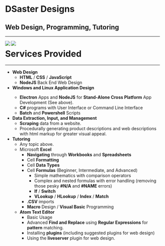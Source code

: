 <h1>DSaster Designs</h1>
<h2>Web Design, Programming, Tutoring</h2>
<hr />
<div>
	<a href=https://github.com/anuraghazra/github-readme-stats><img align=left src=https://github-readme-stats.vercel.app/api?username=AlanDSaster&show_icons=true&theme=dark></a>
</div>

<div>
	<a href=https://github.com/anuraghazra/github-readme-stats><img align=left src=https://github-readme-stats.vercel.app/api/top-langs/?username=AlanDSaster&theme=dark></a>
</div>

<h1>Services Provided</h1>
<hr />
<ul>
	<li>
		<b>Web Design</b>
		<ul>
			<li>
				<b>HTML</b> / <b>CSS</b> / <b>JavaScript</b>
			</li>
			<li>
				<b>NodeJS</b> Back End Web Design
			</li>
		</ul>
	</li>
	<li>
		<div>
			<b>Windows and Linux Application Design</b>
			<ul>
				<li>
					<b>Electron</b> Apps and <b>NodeJS</b> for <b>Stand-Alone Cross Platform</b> App Development (See above).
				</li>
				<li>
					<b>C#</b> programs with User Interface or Command Line Interface
				</li>
				<li>
					<b>Batch</b> and <b>Powershell</b> Scripts
				</li>
			</ul>
		</div>
	</li>
	<li>
		<b>Data Extraction, Input, and Management</b>
		<ul>
			<li>
				<b>Scraping</b> data from a website.
			</li>
			<li>
				Procedurally generating product descriptions and web descriptions with html markup for greater visual appeal.
			</li>
		</ul>
	</li>
	<li>
		<b>Tutoring</b>
		<ul>
			<li>
				Any topic above.
			</li>
			<li>
				Microsoft <b>Excel</b>
				<ul>
					<li>
						<b>Navigating</b> through <b>Workbooks</b> and <b>Spreadsheets</b>
					</li>
					<li>
						Cell <b>Formatting</b>
					</li>
					<li>
						Cell <b>Data Types</b>
					</li>
					<li>
						Cell <b>Formulas</b> (Beginner, Intermediate, and Advanced)
						<ul>
							<li>
								Simple mathematics with comparison operators
							</li>
							<li>
								Complex and nested formulas with error handling (removing those pesky <b>#N/A</b> and <b>#NAME</b> errors)
							</li>
							<li>
								<b>If</b> / <b>Switch</b>
							</li>
							<li>
								<b>VLookup</b> / <b>HLookup</b> / <b>Index</b> / <b>Match</b>
							</li>
						</ul>
					</li>
					<li>
						<b>.CSV</b> imports
					</li>
					<li>
						<b>Macro</b> Design / <b>Visual Basic</b> Programming
					</li>
				</ul>
			</li>
			<li>
				<b>Atom Text Editor</b>
				<ul>
					<li>
						Basic Usage
					</li>
					<li>
						Advanced <b>Find and Replace</b> using <b>Regular Expressions</b> for <b>pattern</b> matching.
					</li>
					<li>
						Installing <b>plugins</b> (including suggested plugins for web design)
					</li>
					<li>
						Using the <b>liveserver</b> plugin for web design.
					</li>
				</ul>
			</li>
		</ul>
	</li>
</ul>
